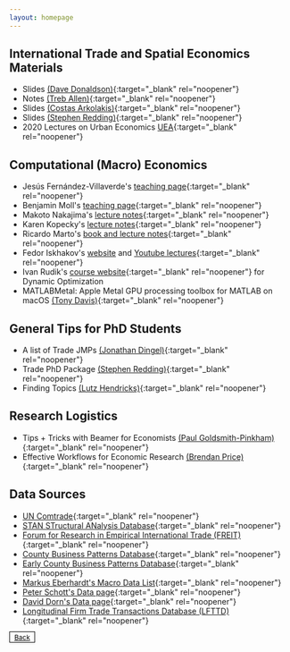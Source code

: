 ```yaml
---
layout: homepage
---
```

<div class="blank-div"></div>

## International Trade and Spatial Economics Materials
* Slides [(Dave Donaldson)](https://dave-donaldson.com/teaching){:target="_blank" rel="noopener"}
* Notes [(Treb Allen)](https://sites.google.com/site/treballen/graduate-trade){:target="_blank" rel="noopener"}
* Slides [(Costas Arkolakis)](https://arkolakis.com/teaching){:target="_blank" rel="noopener"}
* Slides [(Stephen Redding)](http://www.princeton.edu/~reddings/spatialeconomics.htm){:target="_blank" rel="noopener"}
* 2020 Lectures on Urban Economics [UEA](https://urbaneconomics.org/workshops/lectures2020/){:target="_blank" rel="noopener"}

## Computational (Macro) Economics
* Jesús Fernández-Villaverde's [teaching page](https://www.sas.upenn.edu/~jesusfv/teaching.html){:target="_blank" rel="noopener"} 
* Benjamin Moll's [teaching page](https://benjaminmoll.com/lectures/){:target="_blank" rel="noopener"} 
* Makoto Nakajima's [lecture notes](https://makotonakajima.github.io/comp/){:target="_blank" rel="noopener"} 
* Karen Kopecky's [lecture notes](http://www.karenkopecky.net/Teaching/eco613614){:target="_blank" rel="noopener"}
* Ricardo Marto's [book and lecture notes](https://www.ricardomarto.com/teaching/){:target="_blank" rel="noopener"}
* Fedor Iskhakov's [website](https://fedor.iskh.me/teaching) and [Youtube lectures](https://www.youtube.com/channel/UCHdkeCMms2wYqwDKHgHIsIA){:target="_blank" rel="noopener"}
* Ivan Rudik's [course website](https://github.com/AEM7130/class-repo){:target="_blank" rel="noopener"} for Dynamic Optimization
* MATLABMetal: Apple Metal GPU processing toolbox for MATLAB on macOS [(Tony Davis)](https://github.com/tessive/MatlabMetal){:target="_blank" rel="noopener"}

## General Tips for PhD Students
* A list of Trade JMPs [(Jonathan Dingel)](https://tradediversion.net/tag/jmp/){:target="_blank" rel="noopener"}
* Trade PhD Package [(Stephen Redding)](http://www.princeton.edu/~reddings/TradePhd.htm){:target="_blank" rel="noopener"}
* Finding Topics [(Lutz Hendricks)](https://lhendricks.org/graduate/dissertation_tips.html){:target="_blank" rel="noopener"}

## Research Logistics
* Tips + Tricks with Beamer for Economists [(Paul Goldsmith-Pinkham)](https://paulgp.github.io/beamer_tips.pdf){:target="_blank" rel="noopener"}
* Effective Workflows for Economic Research [(Brendan Price)](https://www.brendanmichaelprice.com/workflow/){:target="_blank" rel="noopener"}

## Data Sources
* [UN Comtrade](https://comtrade.un.org){:target="_blank" rel="noopener"}
* [STAN STructural ANalysis Database](https://www.oecd.org/industry/ind/stanstructuralanalysisdatabase.htm){:target="_blank" rel="noopener"}
* [Forum for Research in Empirical International Trade (FREIT)](https://www.freit.org/Resources.php){:target="_blank" rel="noopener"}
* [County Business Patterns Database](http://fpeckert.me/cbp/){:target="_blank" rel="noopener"}
* [Early County Business Patterns Database](http://fpeckert.me/elmmss/){:target="_blank" rel="noopener"}
* [Markus Eberhardt's Macro Data List](https://sites.google.com/site/medevecon/devecondata/macro){:target="_blank" rel="noopener"}
* [Peter Schott's Data page](https://sompks4.github.io/sub_data.html){:target="_blank" rel="noopener"}
* [David Dorn's Data page](http://ddorn.net/data.htm){:target="_blank" rel="noopener"}
* [Longitudinal Firm Trade Transactions Database (LFTTD)](https://www.census.gov/programs-surveys/ces/data/restricted-use-data/longitudinal-firm-trade-transaction-database.html){:target="_blank" rel="noopener"}


<!--- [[back](./)] --->
<a href="./" class="btn btn-sm z-depth-0" role="button" style="font-size:12px; color: #000000; border: 1px solid #000000; padding-left: 0.5rem; padding-right: 0.5rem; padding-top: 0.1rem; padding-bottom: 0.1rem;;">Back</a>

<!--- <span class="fa-stack fa-xs">       <i class="fas fa-circle fa-stack-2x"></i>       <i class="fas fa-database fa-stack-1x fa-inverse"></i> </span> --->
